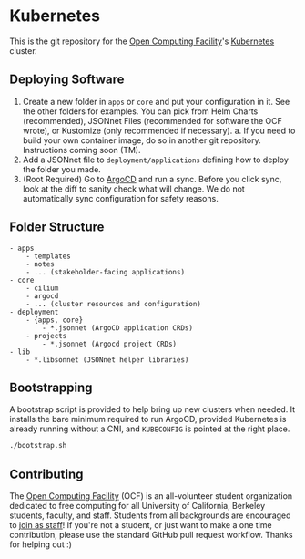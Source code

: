 # Kubernetes

This is the git repository for the [Open Computing Facility](https://ocf.berkeley.edu/)'s [Kubernetes](https://k8s.io/) cluster.

## Deploying Software

1. Create a new folder in `apps` or `core` and put your configuration in it. See the other folders for examples. You can pick from Helm Charts (recommended), JSONnet Files (recommended for software the OCF wrote), or Kustomize (only recommended if necessary).
    a. If you need to build your own container image, do so in another git repository. Instructions coming soon (TM).
2. Add a JSONnet file to `deployment/applications` defining how to deploy the folder you made.
3. (Root Required) Go to [ArgoCD](https://argo.ocf.berkeley.edu/) and run a sync. Before you click sync, look at the diff to sanity check what will change. We do not automatically sync configuration for safety reasons.

## Folder Structure

```
- apps
    - templates
    - notes
    - ... (stakeholder-facing applications)
- core
    - cilium
    - argocd
    - ... (cluster resources and configuration)
- deployment
    - {apps, core}
        - *.jsonnet (ArgoCD application CRDs)
    - projects
        - *.jsonnet (Argocd project CRDs)
- lib
    - *.libsonnet (JSONnet helper libraries)
```

## Bootstrapping

A bootstrap script is provided to help bring up new clusters when needed. It installs the bare minimum required to run ArgoCD, provided Kubernetes is already running without a CNI, and `KUBECONFIG` is pointed at the right place.

```bash
./bootstrap.sh
```

## Contributing

The [Open Computing Facility](https://ocf.berkeley.edu/) (OCF) is an all-volunteer student organization dedicated to free computing for all University of California, Berkeley students, faculty, and staff. Students from all backgrounds are encouraged to [join as staff](https://ocf.io/getinvolved)! If you're not a student, or just want to make a one time contribution, please use the standard GitHub pull request workflow. Thanks for helping out :)
